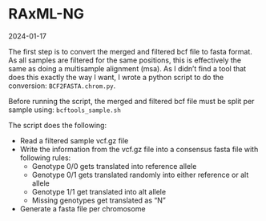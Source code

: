 RAxML-NG
================
2024-01-17

The first step is to convert the merged and filtered bcf file to fasta
format. As all samples are filtered for the same positions, this is
effectively the same as doing a multisample alignment (msa). As I didn’t
find a tool that does this exactly the way I want, I wrote a python
script to do the conversion: `BCF2FASTA.chrom.py`.  

Before running the script, the merged and filtered bcf file must be
split per sample using: `bcftools_sample.sh`

The script does the following:  

- Read a filtered sample vcf.gz file  
- Write the information from the vcf.gz file into a consensus fasta file
  with following rules:  
  - Genotype 0/0 gets translated into reference allele  
  - Genotype 0/1 gets translated randomly into either reference or alt
    allele  
  - Genotype 1/1 get translated into alt allele  
  - Missing genotypes get translated as “N”  
- Generate a fasta file per chromosome
